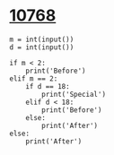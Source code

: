 # [10768](https://www.acmicpc.net/problem/10768)

```
m = int(input())
d = int(input())

if m < 2:
    print('Before')
elif m == 2:
    if d == 18:
        print('Special')
    elif d < 18:
        print('Before')
    else:
        print('After')
else:
    print('After')
```

